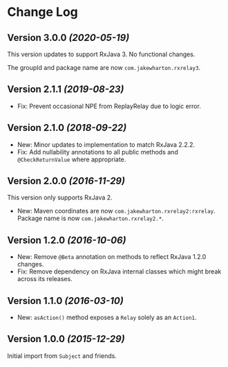 Change Log
==========

Version 3.0.0 *(2020-05-19)*
----------------------------

This version updates to support RxJava 3. No functional changes.

The groupId and package name are now `com.jakewharton.rxrelay3`.


Version 2.1.1 *(2019-08-23)*
----------------------------

 * Fix: Prevent occasional NPE from ReplayRelay due to logic error.


Version 2.1.0 *(2018-09-22)*
----------------------------

 * New: Minor updates to implementation to match RxJava 2.2.2.
 * Fix: Add nullability annotations to all public methods and `@CheckReturnValue` where appropriate.


Version 2.0.0 *(2016-11-29)*
----------------------------

This version only supports RxJava 2.

 * New: Maven coordinates are now `com.jakewharton.rxrelay2:rxrelay`. Package name is now
   `com.jakewharton.rxrelay2.*`.


Version 1.2.0 *(2016-10-06)*
----------------------------

 * New: Remove `@Beta` annotation on methods to reflect RxJava 1.2.0 changes.
 * Fix: Remove dependency on RxJava internal classes which might break across its releases.


Version 1.1.0 *(2016-03-10)*
----------------------------

 * New: `asAction()` method exposes a `Relay` solely as an `Action1`.


Version 1.0.0 *(2015-12-29)*
----------------------------

Initial import from `Subject` and friends.
